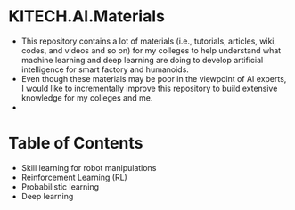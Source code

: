 # KITECH.AI.Materials

* This repository contains a lot of materials (i.e., tutorials, articles, wiki, codes, and videos and so on) for my colleges to help understand what machine learning and deep learning are doing to develop artificial intelligence for smart factory and humanoids.
* Even though these materials may be poor in the viewpoint of AI experts, I would like to incrementally improve this repository to build extensive knowledge for my colleges and me. 
* 
# Table of Contents
* Skill learning for robot manipulations
* Reinforcement Learning (RL)
* Probabilistic learning 
* Deep learning 


